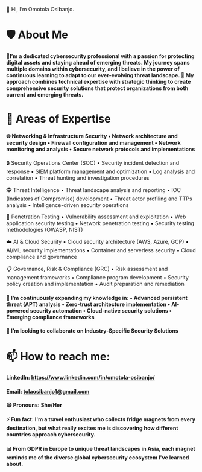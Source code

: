👋 Hi, I’m Omotola Osibanjo. 
# 🛡️ About Me
#### 👀I’m a dedicated cybersecurity professional with a passion for protecting digital assets and staying ahead of emerging threats. My journey spans multiple domains within cybersecurity, and I believe in the power of continuous learning to adapt to our ever-evolving threat landscape. 🎯 My approach combines technical expertise with strategic thinking to create comprehensive security solutions that protect organizations from both current and emerging threats.
# 🧠 Areas of Expertise
#### 🌐 Networking & Infrastructure Security • Network architecture and security design • Firewall configuration and management • Network monitoring and analysis • Secure network protocols and implementations

🔒 Security Operations Center (SOC) • Security incident detection and response • SIEM platform management and optimization • Log analysis and correlation • Threat hunting and investigation procedures

🕵️ Threat Intelligence • Threat landscape analysis and reporting • IOC (Indicators of Compromise) development • Threat actor profiling and TTPs analysis • Intelligence-driven security operations

🎯 Penetration Testing • Vulnerability assessment and exploitation • Web application security testing • Network penetration testing • Security testing methodologies (OWASP, NIST)

☁️ AI & Cloud Security • Cloud security architecture (AWS, Azure, GCP) • AI/ML security implementations • Container and serverless security • Cloud compliance and governance

📋 Governance, Risk & Compliance (GRC) • Risk assessment and management frameworks • Compliance program development • Security policy creation and implementation • Audit preparation and remediation
  
#### 🌱 I’m continuously expanding my knowledge in: • Advanced persistent threat (APT) analysis • Zero-trust architecture implementation • AI-powered security automation • Cloud-native security solutions • Emerging compliance frameworks
  
#### 💞️ I’m looking to collaborate on Industry-Specific Security Solutions
# 📫 How to reach me:
####  LinkedIn: https://www.linkedin.com/in/omotola-osibanjo/
####  Email: tolaosibanjo1@gmail.com 
#### 😄 Pronouns: She/Her
#### ⚡ Fun fact: I'm a travel enthusiast who collects fridge magnets from every destination, but what really excites me is discovering how different countries approach cybersecurity.
#### 📊 From GDPR in Europe to unique threat landscapes in Asia, each magnet reminds me of the diverse global cybersecurity ecosystem I've learned about.

